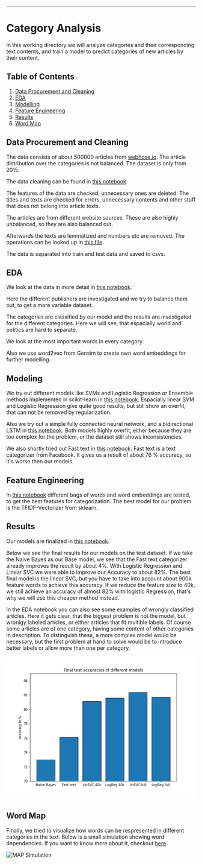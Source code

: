 ***
# Category Analysis

In this working directory we will analyze categories and their corresponding text contents, and train a model to predict categories of new articles by their content.

## Table of Contents
1. [Data Procurement and Cleaning](#Data-Procurement-and-Cleaning)
2. [EDA](#EDA)
3. [Modelling](#Modeling)
4. [Feature Engineering](#Feature-Engineering)
5. [Results](#Results)
6. [Word Map](#Word-Map)




## Data Procurement and Cleaning
The data consists of about 500000 articles from [webhose.io](https://webhose.io/free-datasets/). The article distribution over the categories is not balanced. The dataset is only from 2015.

The data cleaning can be found in [this notebook](../Datasets/dataset_categories/datacleaning.ipynb).

The features of the data are checked, unnecessary ones are deleted. The titles and texts are checked for errors, unnecessary contents and other stuff that does not belong into article texts.

The articles are from different website sources. These are also highly unbalanced, so they are also balanced out.

Afterwards the texts are lemmatized and numbers etc are removed. The operations can be looked up in [this file](../Functions/test_lemmatization.py).

The data is separated into train and test data and saved to csvs.


## EDA
We look at the data in more detail in [this notebook](eda.ipynb).

Here the different publishers are investigated and we try to balance them out, to get a more variable dataset.

The categories are classified by our model and the results are investigated for the different categories. Here we will see, that espacially world and politics are hard to separate.

We look at the most important words in every category.

Also we use word2vec from Gensim to create own word embeddings for further modelling.


## Modeling
We try out different models like SVMs and Logistic Regression or Ensemble methods implemented in scikit-learn in [this notebook](models_scikit.ipynb). Espacially linear SVM and Logistic Regression give quite good results, but still show an overfit, that can not be removed by regularization.

Also we try out a simple fully connected neural network, and a bidirectional LSTM in [this notebook](models_tf.ipynb). Both models highly overfit, either because they are too complex for the problem, or the dataset still shows inconsistencies.

We also shortly tried out Fast text in [this notebook](fast_text/fast_text.ipynb). Fast text is a text categorizer from Facebook. It gives us a result of about 76 % accuracy, so it's worse then our models.

## Feature Engineering
In [this notebook](feature_engineering.ipynb) different bags of words and word embeddings are tested, to get the best features for categorization. The best model for our problem is the TFIDF-Vectorizer from sklearn.

## Results
Our models are finalized in [this notebook](models_scikit_hyperOpt.ipynb).

Below we see the final results for our models on the test dataset. If we take the Naive Bayes as our Base model, we see that the Fast text categorizer already improves the result by about 4%. With Logistic Regression and Linear SVC we were able to improve our Accuracy to about 82%. The best final model is the linear SVC, but you have to take into account about 900k feature words to achieve this accuracy. If we reduce the feature size to 40k, we still achieve an accuracy of almost 82% with logistic Regression, that's why we will use this cheaper method instead.

In the EDA notebook you can also see some examples of wrongly classified articles. Here it gets clear, that the biggest problem is not the model, but wronlgy labeled articles, or either articles that fit multible labels. Of course some articles are of one category, having some content of other categories in description. To distinguish these, a more complex model would be necessary, but the first problem at hand to solve would be to introduce better labels or allow more than one per category.

![Results](results.png)

## Word Map

Finally, we tried to visualize how words can be respresented in different categories in the text. Below is a small simulation showing word dependencies. If you want to know more about it, checkout [here](word_map/README.md).

![MAP Simulation](word_map/map.gif)